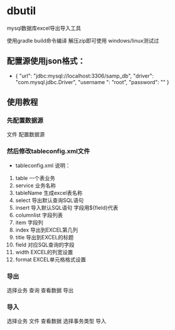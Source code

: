 # dbutil

mysql数据库excel导出导入工具

使用gradle build命令编译  解压zip即可使用  windows/linux测试过
## 配置源使用json格式：
* {
  "url": "jdbc:mysql://localhost:3306/samp_db",
  "driver": "com.mysql.jdbc.Driver",
  "username ": "root",
  "password": ""
}

## 使用教程
### 先配置数据源
文件  配置数据源
### 然后修改tableconfig.xml文件
* tableconfig.xml 说明：
1. table        一个表业务
2.    service      业务名称
3.    tableName    生成excel表名称
4. select       导出默认查询SQL语句
5. insert       导入默认SQL语句  字段用${field}代表
6. columnlist   字段列表
7. item         字段列
8.    index        导出到EXCEL第几列
9.    title        导出到EXCEL的标题
10.    field        对应SQL查询的字段
11.    width        EXCEL的列宽设置
12.    format       EXCEL单元格格式设置

### 导出
选择业务   查询    查看数据    导出
### 导入
选择业务   文件    查看数据    选择事务类型    导入



